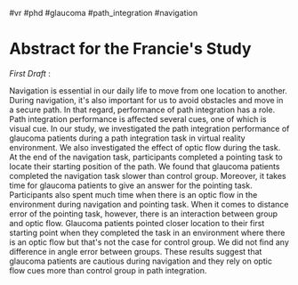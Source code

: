 #vr #phd #glaucoma #path_integration #navigation

# Abstract for the Francie's Study

*First Draft* :

Navigation is essential in our daily life to move from one location to another. During navigation, it's also important for us to avoid obstacles and move in a secure path. In that regard, performance of path integration has a role. Path integration performance is affected several cues, one of which is visual cue. In our study, we investigated the path integration performance of glaucoma patients during a path integration task in virtual reality environment. We also investigated the effect of optic flow during the task. At the end of the navigation task, participants completed a pointing task to locate their starting position of the path. We found that glaucoma patients completed the navigation task slower than control group. Moreover, it takes time for glaucoma patients to give an answer for the pointing task. Participants also spent much time when there is an optic flow in the environment during navigation and pointing task. When it comes to distance error of the pointing task, however, there is an interaction between group and optic flow. Glaucoma patients pointed closer location to their first starting point when they completed the task in an environment where there is an optic flow but that's not the case for control group. We did not find any difference in angle error between groups. These results suggest that glaucoma patients are cautious during navigation and they rely on optic flow cues more than control group in path integration. 